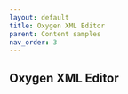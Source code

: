 ```yaml
---
layout: default
title: Oxygen XML Editor
parent: Content samples
nav_order: 3
---
```



## Oxygen XML Editor






